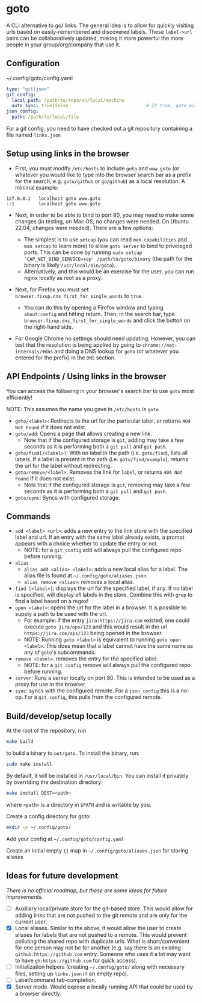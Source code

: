 # goto

A CLI alternative to go/ links. The general idea is to allow for quickly visiting urls based on easily-remembered and discovered labels.
These `label->url` pairs can be collaboratively updated, making it more powerful the more people in your group/org/company that use it.

## Configuration

~/.config/goto/config.yaml

```yaml
type: "git|json"
git_config:
  local_path: /path/to/repo/on/local/machine
  auto_sync: true|false                             # If true, goto will pull on every operation instead of only on add/remove
json_config:
  path: /path/to/local/file
```

For a git config, you need to have checked out a git repository containing a file named `links.json`

## Setup using links in the browser
- First, you must modify `/etc/hosts` to include `goto` and `www.goto` (or whatever you would like to type into the browser search bar as a prefix for the search, e.g. `goto/github` or `go/github`) as a local resolution. A minimal example:
```
127.0.0.1   localhost goto www.goto
::1         localhost goto www.goto
```
- Next, in order to be able to bind to port 80, you may need to make some changes (in testing, on Mac OS, no changes were needed. On Ubuntu 22.04, changes were needed). There are a few options:
  - The simplest is to use `setcap` (you can read `man capabilities` and `man setcap` to learn more) to allow `goto server` to bind to priveleged ports. This can be done by running `sudo setcap 'CAP_NET_BIND_SERVICE=+ep' /path/to/goto/binary` (the path for the binary is likely `/usr/local/bin/goto`).
  - Alternatively, and this would be an exercise for the user, you can run nginx locally as root as a proxy.

- Next, for Firefox you must set `browser.fixup.dns_first_for_single_words` to `true`. 
  - You can do this by opening a Firefox window and typing `about:config` and hitting return. Then, in the search bar, type `browser.fixup.dns_first_for_single_words` and click the button on the right-hand side.
- For Google Chrome no settings should need updating. However, you can test that the resolution is being applied by going to `chrome://net-internals/#dns` and doing a DNS lookup for `goto` (or whatever you entered for the prefix) in the `DNS` section.

## API Endpoints / Using links in the browser
You can access the following in your browser's search bar to use `goto` most efficiently!

NOTE: This assumes the name you gave in `/etc/hosts` is `goto`

- `goto/<label>`: Redirects to the url for the particular label, or returns `404 Not Found` if it does not exist.
- `goto/add`: Opens a page that allows creating a new link. 
  - Note that if the configured storage is `git`, adding may take a few seconds as it is performing both a `git pull` and `git push`.
- `goto/find[/<label>]`: With no label in the path (i.e. `goto/find`), lists all labels. If a label is present in the path (i.e. `goto/find/example`), returns the url for the label without redirecting.
- `goto/remove/<label>`: Removes the link for `label`, or returns `404 Not Found` if it does not exist. 
  - Note that if the configured storage is `git`, removing may take a few seconds as it is performing both a `git pull` and `git push`.
- `goto/sync`: Syncs with configured storage.

## Commands

- `add <label> <url>`: adds a new entry to the link store with the specified label and url. If an entry with the same label already exists,
  a prompt appears with a choice whether to update the entry or not.
  - NOTE: for a `git_config` add will always pull the configured repo before running.
- `alias`
  - `alias add <alias> <label>`: adds a new local alias for a label. The alias file is found at `~/.config/goto/aliases.json`.
  - `alias remove <alias>`: removes a local alias.
- `find [<label>]`: displays the url for the specified label, if any. If no label is specified, will display *all* labels in the store. 
  Combine this with `grep` to find a label based on a regex!
- `open <label>`: opens the url for the label in a browser. It is possible to supply a path to be used with the url.
  - For example: if the entry `jira:https://jira.com` existed, one could execute `goto jira/ops/123` and this would result in the url
    `https://jira.com/ops/123` being opened in the browser.
  - NOTE: Running `goto <label>` is equivalent to running `goto open <label>`. This does mean that a label cannot have the same name as any 
    of `goto`'s subcommands.
- `remove <label>`: removes the entry for the specified label.
  - NOTE: for a `git_config` remove will always pull the configured repo before running.
- `server`: Runs a server locally on port 80. This is intended to be used as a proxy for use in the browser. 
- `sync`: syncs with the configured remote. For a `json_config` this is a no-op. For a `git_config`, this pulls from the configured remote.

## Build/develop/setup locally

At the root of the repository, run

```bash
make build
```

to build a binary to `out/goto`.  To install the binary, run:

```bash
sudo make install
```

By default, it will be installed in `/usr/local/bin`. You can install it privately by overriding the destination directory:

```bash
make install DEST=<path>
 ```

 where `<path>` is a directory in `$PATH` and is writable by you.

Create a config directory for goto:

```bash
mkdir -p ~/.config/goto/
```

Add your config at `~/.config/goto/config.yaml`

Create an initial empty `{}` map in `~/.config/goto/aliases.json` for storing aliases

## Ideas for future development

*There is no official roadmap, but these are some ideas for future improvements.*

- [ ] Auxiliary local/private store for the git-based store. This would allow for adding links that are not pushed to the git remote and
  are only for the current user.
- [X] Local aliases. Similar to the above, it would allow the user to create aliases for labels that are not pushed to a remote. This would prevent polluting the shared repo with duplicate urls. What is short/convenient for one person may not be for another
  (e.g. say there is an existing `github:https://github.com` entry. Someone who uses it a lot may want to have 
  `gh:https://github.com` for quick access).
- [ ] Initialization helpers (creating `~/.config/goto/` along with necessary files, setting up `links.json` in an empty repo).
- [ ] Label/command tab-completion.
- [X] Server mode. Would expose a locally running API that could be used by a browser directly.
